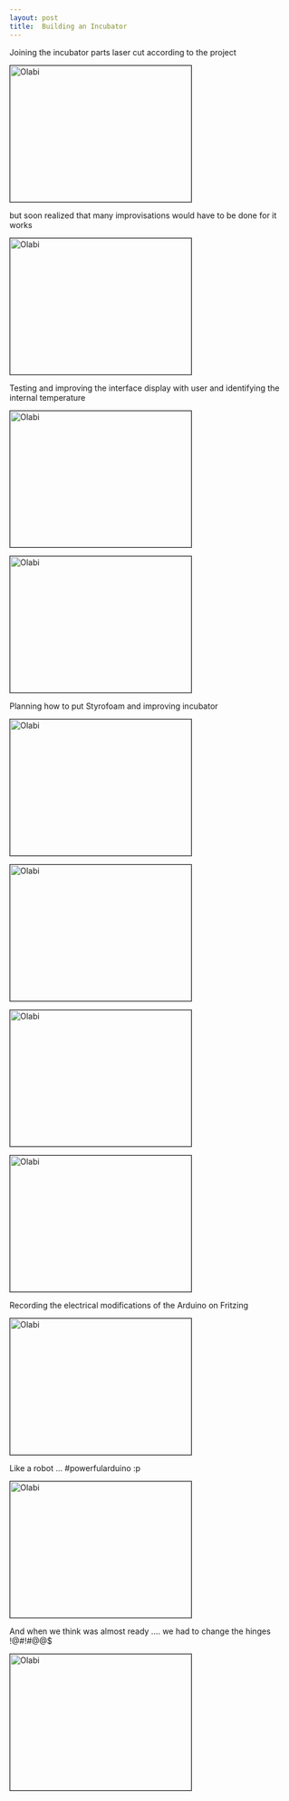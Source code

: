 ```yaml
---
layout: post
title:  Building an Incubator
---
```


Joining the incubator parts laser cut according to the project

<img src="https://cloud.githubusercontent.com/assets/11843828/7246850/c88a8472-e7d8-11e4-9d42-6b3048af366a.jpg" 
alt="Olabi" width="320" height="240" border="1" />

but soon realized that many improvisations would have to be done for it works

<img src="https://cloud.githubusercontent.com/assets/11843828/7251574/080e05ae-e803-11e4-9a6a-d37f97ad02a8.jpg" 
alt="Olabi" width="320" height="240" border="1" />

Testing and improving the interface display with user and identifying the internal temperature

<img src="https://cloud.githubusercontent.com/assets/11843828/7251606/58ac6fc8-e803-11e4-8549-e19275f24742.jpg" 
alt="Olabi" width="320" height="240" border="1" />

<img src="https://cloud.githubusercontent.com/assets/11843828/7251631/938e537c-e803-11e4-8f8d-28effb88a661.jpg" 
alt="Olabi" width="320" height="240" border="1" />

Planning how to put Styrofoam and improving incubator

<img src="https://cloud.githubusercontent.com/assets/11843828/7251663/cad20950-e803-11e4-9264-08d8ec937f31.jpg" 
alt="Olabi" width="320" height="240" border="1" />

<img src="https://cloud.githubusercontent.com/assets/11843828/7251722/611fc3f2-e804-11e4-9ddb-14506c7d20ac.jpg" 
alt="Olabi" width="320" height="240" border="1" />

<img src="https://cloud.githubusercontent.com/assets/11843828/7251773/c1f11992-e804-11e4-9acf-29d41c7b3e80.jpeg" 
alt="Olabi" width="320" height="240" border="1" />

<img src="https://cloud.githubusercontent.com/assets/11843828/7251678/f9904b26-e803-11e4-8d74-d206a0efecd5.jpeg" 
alt="Olabi" width="320" height="240" border="1" />

Recording the electrical modifications of the Arduino on Fritzing 

<img src="https://cloud.githubusercontent.com/assets/11843828/7251688/17b82a9c-e804-11e4-8c3f-f78edb6fb859.jpg" 
alt="Olabi" width="320" height="240" border="1" />

Like a robot ...
 #powerfularduino      :p

<img src="https://cloud.githubusercontent.com/assets/11843828/7251699/24df7a0e-e804-11e4-9b27-1358fd46d386.jpg" 
alt="Olabi" width="320" height="240" border="1" />

And when we think was almost ready .... we had to change the hinges !@#!#@@$

<img src="https://cloud.githubusercontent.com/assets/11843828/7294718/4bc8875e-e986-11e4-8ce9-8843cf83b1b3.jpg" 
alt="Olabi" width="320" height="240" border="1" />
